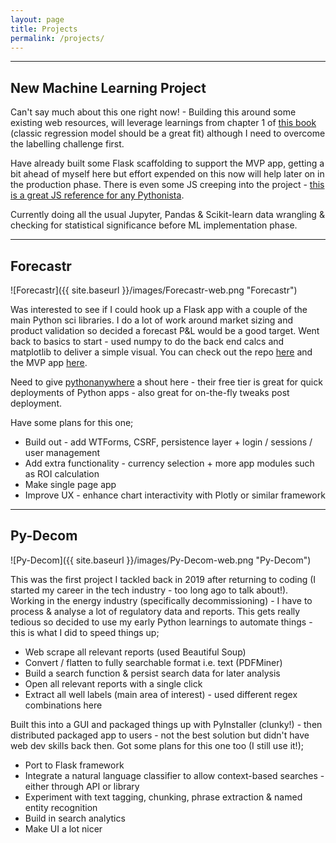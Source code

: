```yaml
---
layout: page
title: Projects
permalink: /projects/
---
```

----

## New Machine Learning Project

Can't say much about this one right now! - Building this around some existing web resources, will leverage learnings from
chapter 1 of [this book](https://www.amazon.co.uk/Hands-Machine-Learning-Scikit-Learn-TensorFlow/dp/1492032646/ref=asc_df_1492032646/?tag=googshopuk-21&linkCode=df0&hvadid=375498709181&hvpos=&hvnetw=g&hvrand=8546052863628994399&hvpone=&hvptwo=&hvqmt=&hvdev=c&hvdvcmdl=&hvlocint=&hvlocphy=1007293&hvtargid=pla-523968811896&psc=1&th=1&psc=1&tag=&ref=&adgrpid=76471991426&hvpone=&hvptwo=&hvadid=375498709181&hvpos=&hvnetw=g&hvrand=8546052863628994399&hvqmt=&hvdev=c&hvdvcmdl=&hvlocint=&hvlocphy=1007293&hvtargid=pla-523968811896) (classic regression model should be a great fit) although I need to overcome the labelling challenge first. 

Have already built some Flask scaffolding to support the MVP app, getting a bit ahead of myself here but effort expended on this now will help later on in the
production phase.  There is even some JS creeping into the project - [this is a great JS reference for any Pythonista](https://realpython.com/python-vs-javascript/).

Currently doing all the usual Jupyter, Pandas & Scikit-learn data wrangling & checking for statistical significance before ML implementation phase.  

----

## Forecastr

![Forecastr]({{ site.baseurl }}/images/Forecastr-web.png "Forecastr")

Was interested to see if I could hook up a Flask app with a couple of the main Python sci libraries.  I do a lot of work around market sizing and
product validation so decided a forecast P&L would be a good target.  Went back to basics to start - used numpy to do the back end calcs and matplotlib
to deliver a simple visual.  You can check out the repo [here](https://github.com/John-E-Davidson72/Forecastr-MVP) and the MVP app [here](https://johndavidson.eu.pythonanywhere.com/).  

Need to give [pythonanywhere](https://eu.pythonanywhere.com/) a shout here - their free tier is great for quick deployments of Python apps - also great for on-the-fly tweaks post deployment.

Have some plans for this one;

* Build out - add WTForms, CSRF, persistence layer + login / sessions / user management
* Add extra functionality - currency selection + more app modules such as ROI calculation
* Make single page app
* Improve UX - enhance chart interactivity with Plotly or similar framework

----

## Py-Decom

![Py-Decom]({{ site.baseurl }}/images/Py-Decom-web.png "Py-Decom")

This was the first project I tackled back in 2019 after returning to coding (I started my career in the tech industry - too long ago to talk about!).  
Working in the energy industry (specifically decommissioning) - I have to process & analyse a lot of regulatory data and reports.  This gets really
tedious so decided to use my early Python learnings to automate things - this is what I did to speed things up;

* Web scrape all relevant reports (used Beautiful Soup)
* Convert / flatten to fully searchable format i.e. text (PDFMiner)
* Build a search function & persist search data for later analysis
* Open all relevant reports with a single click
* Extract all well labels (main area of interest) - used different regex combinations here

Built this into a GUI and packaged things up with PyInstaller (clunky!) - then distributed packaged app to users - not the best solution but didn't have
web dev skills back then.  Got some plans for this one too (I still use it!);

* Port to Flask framework
* Integrate a natural language classifier to allow context-based searches - either through API or library
* Experiment with text tagging, chunking, phrase extraction & named entity recognition
* Build in search analytics
* Make UI a lot nicer


